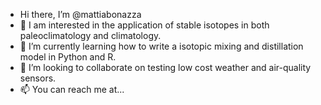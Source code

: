 - Hi there, I’m @mattiabonazza
- 👀 I am interested in the application of stable isotopes in both paleoclimatology and climatology.
- 🌱 I’m currently learning how to write a isotopic mixing and distillation model in Python and R.  
- 💞️ I’m looking to collaborate on testing low cost weather and air-quality sensors.
- 📫 You can reach me at...

<!---
mattiabonazza/mattiabonazza is a ✨ special ✨ repository because its `README.md` (this file) appears on your GitHub profile.
You can click the Preview link to take a look at your changes.
--->

